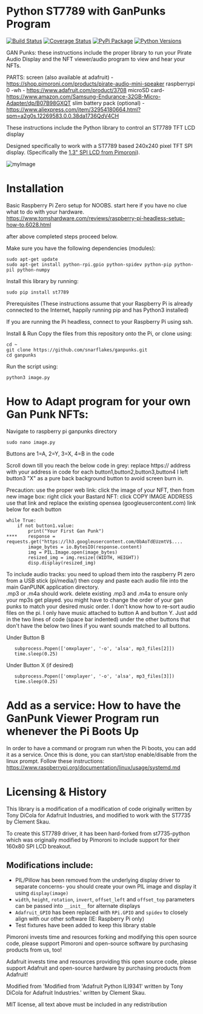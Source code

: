# Python ST7789 with GanPunks Program

[![Build Status](https://travis-ci.com/pimoroni/st7789-python.svg?branch=master)](https://travis-ci.com/pimoroni/st7789-python)
[![Coverage Status](https://coveralls.io/repos/github/pimoroni/st7789-python/badge.svg?branch=master)](https://coveralls.io/github/pimoroni/st7789-python?branch=master)
[![PyPi Package](https://img.shields.io/pypi/v/st7789.svg)](https://pypi.python.org/pypi/st7789)
[![Python Versions](https://img.shields.io/pypi/pyversions/st7789.svg)](https://pypi.python.org/pypi/st7789)


GAN Punks: these instructions include the proper library to run your Pirate Audio Display and the NFT viewer/audio program to view and hear your NFTs.


PARTS: screen (also available at adafruit) - https://shop.pimoroni.com/products/pirate-audio-mini-speaker
raspberrypi 0 -wh - https://www.adafruit.com/product/3708
microSD card- https://www.amazon.com/Samsung-Endurance-32GB-Micro-Adapter/dp/B07B98GXQT
slim battery pack (optional) - https://www.aliexpress.com/item/32954180664.html?spm=a2g0s.12269583.0.0.38da1736QdV4CH


These instructions include the Python library to control an ST7789 TFT LCD display

Designed specifically to work with a ST7789 based 240x240 pixel TFT SPI display. (Specifically the [1.3" SPI LCD from Pimoroni](https://shop.pimoroni.com/products/1-3-spi-colour-lcd-240x240-breakout)).

![myImage](https://pbs.twimg.com/media/Exwskm7UYAUF7Cz?format=jpg&name=4096x4096)


# Installation

Basic Raspberry Pi Zero setup for NOOBS.  start here if you have no clue what to do with your hardware.
https://www.tomshardware.com/reviews/raspberry-pi-headless-setup-how-to,6028.html

after above completed steps proceed below. 

Make sure you have the following dependencies (modules):

````
sudo apt-get update
sudo apt-get install python-rpi.gpio python-spidev python-pip python-pil python-numpy
````

Install this library by running:

````
sudo pip install st7789
````

Prerequisites
(These instructions assume that your Raspberry Pi is already connected to the Internet, happily running pip and has Python3 installed)

If you are running the Pi headless, connect to your Raspberry Pi using ssh.


Install & Run
Copy the files from this repository onto the Pi, or clone using:

```````````
cd ~
git clone https://github.com/snarflakes/ganpunks.git
cd ganpunks
```````````

Run the script using:

`````````````
python3 image.py
`````````````





# How to Adapt program for your own Gan Punk NFTs:

Navigate to raspberry pi ganpunks directory

```````````
sudo nano image.py
```````````

Buttons are 1=A, 2=Y, 3=X, 4=B in the code

Scroll down till you reach the below code in grey:
replace https:// address with your address in code for each button1,button2,button3,button4
I left button3 "X" as a pure back background button to avoid screen burn in.

Precaution: use the proper web link:
click the image of your NFT, then from new image box: 
right click your Bastard NFT: 
click COPY IMAGE ADDRESS 
use that link and replace the existing opensea (googleusercontent.com) link below for each button

``````````
while True:
    if not button1.value:
        print("Your First Gan Punk")
****    response = requests.get("https://lh3.googleusercontent.com/ObAoTdEUzmtV$....
        image_bytes = io.BytesIO(response.content)
        img = PIL.Image.open(image_bytes)
        resized_img = img.resize((WIDTH, HEIGHT))
        disp.display(resized_img)

``````````


To include audio tracks: you need to upload them into the raspberry PI zero from a USB stick (pi/media/) then copy and paste each audio file into the main GanPUNK application directory.  
.mp3 or .m4a should work.
delete existing .mp3 and .m4a to ensure only your mp3s get played.  you might have to change the order of your gan punks to match your desired music order.  I don't know how to re-sort audio files on the pi.  I only have music attached to button A and button Y.  Just add in the two lines of code (space bar indented) under the other buttons that don't have the below two lines if you want sounds matched to all buttons.

Under Button B
``````
   subprocess.Popen(['omxplayer', '-o', 'alsa', mp3_files[2]])
   time.sleep(0.25)
``````
Under Button X (if desired)
``````
   subprocess.Popen(['omxplayer', '-o', 'alsa', mp3_files[3]])
   time.sleep(0.25)
``````

# Add as a service: How to have the GanPunk Viewer Program run whenever the Pi Boots Up 

In order to have a command or program run when the Pi boots, you can add it as a service. Once this is done, you can start/stop enable/disable from the linux prompt.
Follow these instructions:
https://www.raspberrypi.org/documentation/linux/usage/systemd.md

# Licensing & History

This library is a modification of a modification of code originally written by Tony DiCola for Adafruit Industries, and modified to work with the ST7735 by Clement Skau.

To create this ST7789 driver, it has been hard-forked from st7735-python which was originally modified by Pimoroni to include support for their 160x80 SPI LCD breakout.

## Modifications include:

* PIL/Pillow has been removed from the underlying display driver to separate concerns- you should create your own PIL image and display it using `display(image)`
* `width`, `height`, `rotation`, `invert`, `offset_left` and `offset_top` parameters can be passed into `__init__` for alternate displays
* `Adafruit_GPIO` has been replaced with `RPi.GPIO` and `spidev` to closely align with our other software (IE: Raspberry Pi only)
* Test fixtures have been added to keep this library stable

Pimoroni invests time and resources forking and modifying this open source code, please support Pimoroni and open-source software by purchasing products from us, too!

Adafruit invests time and resources providing this open source code, please support Adafruit and open-source hardware by purchasing products from Adafruit!

Modified from 'Modified from 'Adafruit Python ILI9341' written by Tony DiCola for Adafruit Industries.' written by Clement Skau.

MIT license, all text above must be included in any redistribution
